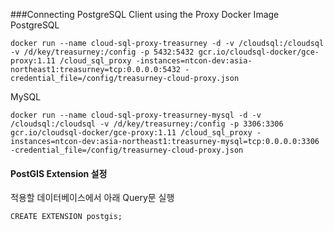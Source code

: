 ###Connecting PostgreSQL Client using the Proxy Docker Image
PostgreSQL

    docker run --name cloud-sql-proxy-treasurney -d -v /cloudsql:/cloudsql -v /d/key/treasurney:/config -p 5432:5432 gcr.io/cloudsql-docker/gce-proxy:1.11 /cloud_sql_proxy -instances=ntcon-dev:asia-northeast1:treasurney=tcp:0.0.0.0:5432 -credential_file=/config/treasurney-cloud-proxy.json

MySQL
    
    docker run --name cloud-sql-proxy-treasurney-mysql -d -v /cloudsql:/cloudsql -v /d/key/treasurney:/config -p 3306:3306 gcr.io/cloudsql-docker/gce-proxy:1.11 /cloud_sql_proxy -instances=ntcon-dev:asia-northeast1:treasurney-mysql=tcp:0.0.0.0:3306 -credential_file=/config/treasurney-cloud-proxy.json
    
#### PostGIS Extension 설정
적용할 데이터베이스에서 아래 Query문 실행

    CREATE EXTENSION postgis;